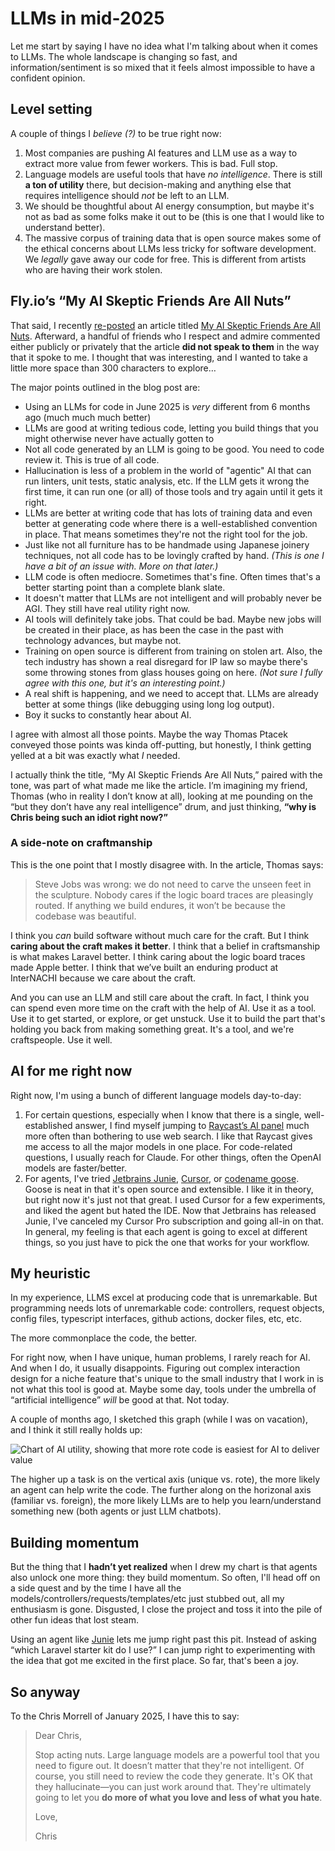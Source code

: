 # LLMs in mid-2025

Let me start by saying I have no idea what I'm talking about when it comes to LLMs. The whole landscape
is changing so fast, and information/sentiment is so mixed that it feels almost impossible to have
a confident opinion.

## Level setting

A couple of things I _believe (?)_ to be true right now:

1. Most companies are pushing AI features and LLM use as a way to extract more value from
   fewer workers. This is bad. Full stop.
2. Language models are useful tools that have *no intelligence*. There is still **a ton of utility** 
   there, but decision-making and anything else that requires intelligence should *not* be left to
   an LLM.
3. We should be thoughtful about AI energy consumption, but maybe it's not as bad as some folks
   make it out to be (this is one that I would like to understand better).
4. The massive corpus of training data that is open source makes some of the ethical concerns
   about LLMs less tricky for software development. We *legally* gave away our code for free. 
   This is different from artists who are having their work stolen.

## Fly.io’s “My AI Skeptic Friends Are All Nuts”

That said, I recently [re-posted](https://bsky.app/profile/cmorrell.com/post/3lqodlcjep222) 
an article titled [My AI Skeptic Friends Are All Nuts](https://fly.io/blog/youre-all-nuts/).
Afterward, a handful of friends who I respect and admire commented either publicly or privately that the
article **did not speak to them** in the way that it spoke to me. I thought that was interesting, and
I wanted to take a little more space than 300 characters to explore…

The major points outlined in the blog post are:

- Using an LLMs for code in June 2025 is *very* different from 6 months ago (much much much better)
- LLMs are good at writing tedious code, letting you build things that you might otherwise
  never have actually gotten to
- Not all code generated by an LLM is going to be good. You need to code review it. This
  is true of all code.
- Hallucination is less of a problem in the world of "agentic" AI that can run linters, 
  unit tests, static analysis, etc. If the LLM gets it wrong the first time, it can run one
  (or all) of those tools and try again until it gets it right.
- LLMs are better at writing code that has lots of training data and even better at generating
  code where there is a well-established convention in place. That means sometimes they're not
  the right tool for the job.
- Just like not all furniture has to be handmade using Japanese joinery techniques, not all
  code has to be lovingly crafted by hand. _(This is one I have a bit of an issue with. More
  on that later.)_
- LLM code is often mediocre. Sometimes that's fine. Often times that's a better starting
  point than a complete blank slate.
- It doesn't matter that LLMs are not intelligent and will probably never be AGI. They still
  have real utility right now.
- AI tools will definitely take jobs. That could be bad. Maybe new jobs will be created in
  their place, as has been the case in the past with technology advances, but maybe not.
- Training on open source is different from training on stolen art. Also, the tech industry
  has shown a real disregard for IP law so maybe there's some throwing stones from glass houses
  going on here. _(Not sure I fully agree with this one, but it's an interesting point.)_
- A real shift is happening, and we need to accept that. LLMs are already better at some things
  (like debugging using long log output).
- Boy it sucks to constantly hear about AI.

I agree with almost all those points. Maybe the way Thomas Ptacek conveyed those points was
kinda off-putting, but honestly, I think getting yelled at a bit was exactly what *I* needed.

I actually think the title, “My AI Skeptic Friends Are All Nuts,” paired with the tone, was
part of what made me like the article. I’m imagining my friend, Thomas (who in reality I don’t
know at all), looking at me pounding on the “but they don’t have any real intelligence” drum,
and just thinking, **“why is Chris being such an idiot right now?”**

### A side-note on craftmanship

This is the one point that I mostly disagree with. In the article, Thomas says:

> Steve Jobs was wrong: we do not need to carve the unseen feet in the sculpture. 
> Nobody cares if the logic board traces are pleasingly routed. If anything we 
> build endures, it won’t be because the codebase was beautiful.

I think you *can* build software without much care for the craft. But I think **caring
about the craft makes it better**. I think that a belief in craftsmanship is what makes
Laravel better. I think caring about the logic board traces made Apple better. I think
that we’ve built an enduring product at InterNACHI because we care about the craft.

And you can use an LLM and still care about the craft. In fact, I think you can spend
even more time on the craft with the help of AI. Use it as a tool. Use it to get started,
or explore, or get unstuck. Use it to build the part that's holding you back from making
something great. It's a tool, and we're craftspeople. Use it well.

## AI for me right now

Right now, I'm using a bunch of different language models day-to-day:

1. For certain questions, especially when I know that there is a single, well-established answer,
   I find myself jumping to [Raycast’s AI panel](https://www.raycast.com/core-features/ai) much more
   often than bothering to use web search. I like that Raycast gives me access to all the major models
   in one place. For code-related questions, I usually reach for Claude. For other things, often the
   OpenAI models are faster/better.
2. For agents, I've tried [Jetbrains Junie](https://www.jetbrains.com/junie/),
   [Cursor](https://www.cursor.com/), or [codename goose](https://block.github.io/goose/). Goose is neat
   in that it's open source and extensible. I like it in theory, but right now it's just not that great.
   I used Cursor for a few experiments, and liked the agent but hated the IDE. Now that Jetbrains has
   released Junie, I've canceled my Cursor Pro subscription and going all-in on that. In general, my
   feeling is that each agent is going to excel at different things, so you just have to pick the one
   that works for your workflow.

## My heuristic

In my experience, LLMS excel at producing code that is unremarkable. But programming needs lots of
unremarkable code: controllers, request objects, config files, typescript interfaces, github 
actions, docker files, etc, etc.

The more commonplace the code, the better.

For right now, when I have unique, human problems, I rarely reach for AI. And when I do, it usually
disappoints. Figuring out complex interaction design for a niche feature that's unique to the
small industry that I work in is not what this tool is good at. Maybe some day, tools under the
umbrella of “artificial intelligence” *will* be good at that. Not today.

A couple of months ago, I sketched this graph (while I was on vacation), and I think it still really holds up:

![Chart of AI utility, showing that more rote code is easiest for AI to deliver value](/images/ai-quadrants.jpg)

The higher up a task is on the vertical axis (unique vs. rote), the more likely an agent
can help write the code. The further along on the horizonal axis (familiar vs. foreign), the more
likely LLMs are to help you learn/understand something new (both agents or just LLM chatbots).

## Building momentum

But the thing that I **hadn’t yet realized** when I drew my chart is that agents also unlock one more
thing: they build momentum. So often, I'll head off on a side quest and by the time I have all
the models/controllers/requests/templates/etc just stubbed out, all my enthusiasm is gone. Disgusted,
I close the project and toss it into the pile of other fun ideas that lost steam.

Using an agent like [Junie](https://www.jetbrains.com/junie/) lets me jump right past this pit. Instead
of asking “which Laravel starter kit do I use?” I can jump right to experimenting with the idea that
got me excited in the first place. So far, that's been a joy.

## So anyway

To the Chris Morrell of January 2025, I have this to say:

> Dear Chris,
> 
> Stop acting nuts. Large language models are a powerful tool that you need to figure out. It doesn’t
> matter that they're not intelligent. Of course, you still need to review the code they generate. It's
> OK that they hallucinate—you can just work around that. They're ultimately going to let you **do more
> of what you love and less of what you hate**.
> 
> Love,
> 
> Chris
